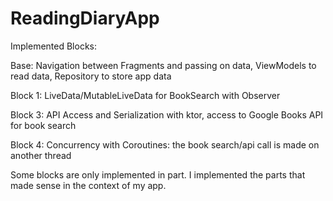 # ReadingDiaryApp

Implemented Blocks:


Base: Navigation between Fragments and passing on data, ViewModels to read data, Repository to store app data

Block 1: LiveData/MutableLiveData for BookSearch with Observer 

Block 3: API Access and Serialization with ktor, access to Google Books API for book search

Block 4: Concurrency with Coroutines: the book search/api call is made on another thread

Some blocks are only implemented in part. I implemented the parts that made sense in the context of my app. 
